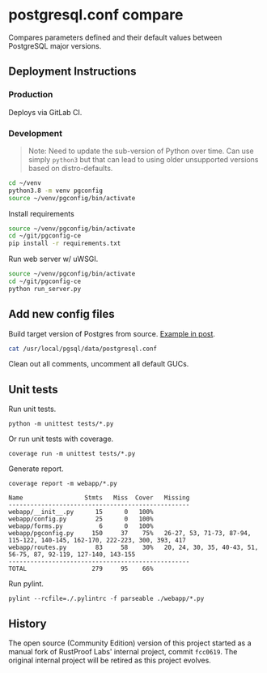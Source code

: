 # postgresql.conf compare

Compares parameters defined and their default values between PostgreSQL major versions.


## Deployment Instructions

### Production

Deploys via GitLab CI.

### Development

> Note:  Need to update the sub-version of Python over time.  Can use simply
`python3` but that can lead to using older unsupported versions based on distro-defaults.


```bash
cd ~/venv
python3.8 -m venv pgconfig
source ~/venv/pgconfig/bin/activate
```

Install requirements

```bash
source ~/venv/pgconfig/bin/activate
cd ~/git/pgconfig-ce
pip install -r requirements.txt
```

Run web server w/ uWSGI.

```bash
source ~/venv/pgconfig/bin/activate
cd ~/git/pgconfig-ce
python run_server.py
```

## Add new config files

Build target version of Postgres from source.  [Example in post](https://blog.rustprooflabs.com/2019/07/postgresql-postgis-install-from-source-raspberry-pi). 


```bash
cat /usr/local/pgsql/data/postgresql.conf
```

Clean out all comments, uncomment all default GUCs.


## Unit tests

Run unit tests.

```
python -m unittest tests/*.py
```

Or run unit tests with coverage.

```
coverage run -m unittest tests/*.py
```

Generate report.

```
coverage report -m webapp/*.py

Name                 Stmts   Miss  Cover   Missing
--------------------------------------------------
webapp/__init__.py      15      0   100%
webapp/config.py        25      0   100%
webapp/forms.py          6      0   100%
webapp/pgconfig.py     150     37    75%   26-27, 53, 71-73, 87-94, 115-122, 140-145, 162-170, 222-223, 300, 393, 417
webapp/routes.py        83     58    30%   20, 24, 30, 35, 40-43, 51, 56-75, 87, 92-119, 127-140, 143-155
--------------------------------------------------
TOTAL                  279     95    66%
```


Run pylint.

```
pylint --rcfile=./.pylintrc -f parseable ./webapp/*.py
```

## History

The open source (Community Edition) version of this project started as a manual fork
of RustProof Labs' internal project, commit `fcc0619`.  The original internal project will
be retired as this project evolves. 

